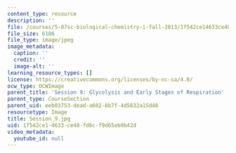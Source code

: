 ```yaml
---
content_type: resource
description: ''
file: /courses/5-07sc-biological-chemistry-i-fall-2013/1f542ce14633ce48fd6cf9d65eb0b42d_Session_9.jpg
file_size: 6186
file_type: image/jpeg
image_metadata:
  caption: ''
  credit: ''
  image-alt: ''
learning_resource_types: []
license: https://creativecommons.org/licenses/by-nc-sa/4.0/
ocw_type: OCWImage
parent_title: 'Session 9: Glycolysis and Early Stages of Respiration'
parent_type: CourseSection
parent_uid: eeb03753-dead-a602-6b7f-4d5632a15d48
resourcetype: Image
title: Session_9.jpg
uid: 1f542ce1-4633-ce48-fd6c-f9d65eb0b42d
video_metadata:
  youtube_id: null
---
```

